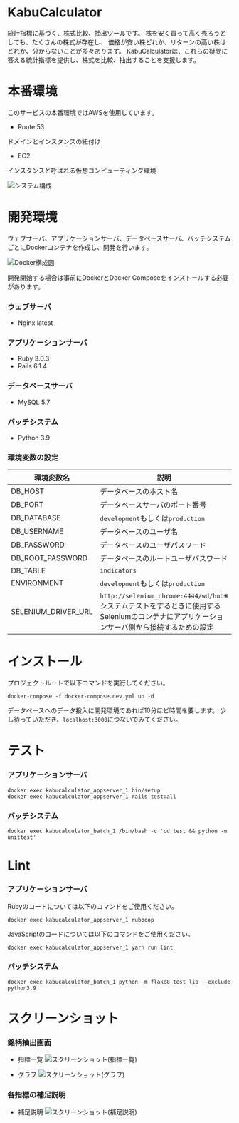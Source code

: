# KabuCalculator
統計指標に基づく、株式比較、抽出ツールです。
株を安く買って高く売ろうとしても、たくさんの株式が存在し、
価格が安い株どれか、リターンの高い株はどれか、分からないことが多々あります。
KabuCalculatorは、これらの疑問に答える統計指標を提供し、株式を比較、抽出することを支援します。



# 本番環境
このサービスの本番環境ではAWSを使用しています。

- Route 53

ドメインとインスタンスの紐付け
- EC2

インスタンスと呼ばれる仮想コンピューティング環境

![システム構成](/docs/system_structure.png)

# 開発環境

ウェブサーバ、アプリケーションサーバ、データベースサーバ、バッチシステムごとにDockerコンテナを作成し、開発を行います。

![Docker構成図](/docs/docker_structure.png)

開発開始する場合は事前にDockerとDocker Composeをインストールする必要があります。

### ウェブサーバ

  - Nginx latest

### アプリケーションサーバ

  - Ruby 3.0.3
  - Rails 6.1.4 

### データベースサーバ

  - MySQL 5.7
### バッチシステム

  - Python 3.9

### 環境変数の設定

  |環境変数名|説明|
  |----------|----|
  |DB_HOST|データベースのホスト名|
  |DB_PORT|データベースサーバのポート番号|
  |DB_DATABASE|`development`もしくは`production`|
  |DB_USERNAME|データベースのユーザ名|
  |DB_PASSWORD|データベースのユーザパスワード|
  |DB_ROOT_PASSWORD|データベースのルートユーザパスワード|
  |DB_TABLE|`indicators`|
  |ENVIRONMENT|`development`もしくは`production`|
  |SELENIUM_DRIVER_URL|`http://selenium_chrome:4444/wd/hub`※システムテストをするときに使用するSeleniumのコンテナにアプリケーションサーバ側から接続するための設定|

# インストール
プロジェクトルートで以下コマンドを実行してください。
```
docker-compose -f docker-compose.dev.yml up -d
```

データベースへのデータ投入に開発環境であれば10分ほど時間を要します。
少し待っていただき、`localhost:3000`につないでみてください。

# テスト

### アプリケーションサーバ

```
docker exec kabucalculator_appserver_1 bin/setup
docker exec kabucalculator_appserver_1 rails test:all
```

### バッチシステム

```
docker exec kabucalculator_batch_1 /bin/bash -c 'cd test && python -m unittest'
```

# Lint

### アプリケーションサーバ

Rubyのコードについては以下のコマンドをご使用ください。

```
docker exec kabucalculator_appserver_1 rubocop
```

JavaScriptのコードについては以下のコマンドをご使用ください。

```
docker exec kabucalculator_appserver_1 yarn run lint
```

### バッチシステム

```
docker exec kabucalculator_batch_1 python -m flake8 test lib --exclude python3.9
```

# スクリーンショット

### 銘柄抽出画面

- 指標一覧
![スクリーンショット(指標一覧)](/docs/screenshot_indicators_index.png)

- グラフ
![スクリーンショット(グラフ)](/docs/screenshot_indicators_graph.png)

### 各指標の補足説明
- 補足説明
![スクリーンショット(補足説明)](/docs/screenshot_additionals.png)
